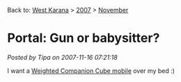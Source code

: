 Back to: [West Karana](/posts/westkarana.md) > [2007](/posts/2007/westkarana.md) > [November](./westkarana.md)
# Portal: Gun or babysitter?

*Posted by Tipa on 2007-11-16 07:21:18*

I want a [Weighted Companion Cube mobile](http://www.vgcats.com/comics/?strip_id=250) over my bed :)

